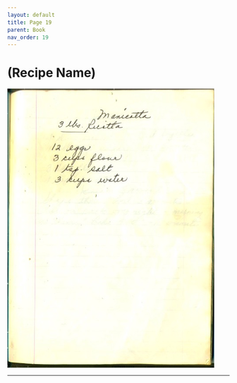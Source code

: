 ```yaml
---
layout: default
title: Page 19
parent: Book
nav_order: 19
---
```


# (Recipe Name)
![Recipe Image](/recipe-images/pages/page-19.jpg)

---
